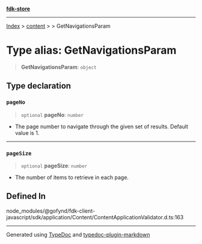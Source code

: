 [**fdk-store**](../../../README.md)
***

[Index](../../../API.md) > [content](../../README.md) > [<internal>](../README.md) > GetNavigationsParam

# Type alias: GetNavigationsParam

> **GetNavigationsParam**: `object`

## Type declaration

### `pageNo`

> `optional` **pageNo**: `number`

- The page number to navigate through the given
set of results. Default value is 1.

***

### `pageSize`

> `optional` **pageSize**: `number`

- The number of items to retrieve in each page.

## Defined In

node\_modules/@gofynd/fdk-client-javascript/sdk/application/Content/ContentApplicationValidator.d.ts:163

***
Generated using [TypeDoc](https://typedoc.org/) and [typedoc-plugin-markdown](https://www.npmjs.com/package/typedoc-plugin-markdown)
